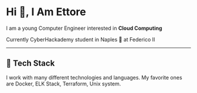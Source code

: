 # Hi 👋, I Am Ettore

<!-- Actual text -->

I am a young Computer Engineer interested in **Cloud Computing**

Currently CyberHackademy student in Naples 🥑 at Federico II


___

## 🥞 Tech Stack
 
I work with many different technologies and languages. 
My favorite ones are Docker, ELK Stack, Terraform, Unix system.
 
<!--
<img src="" title="ELK" alt="ELK Logo" width="80"/>&emsp;
<img src="https://worldvectorlogo.com/logo/aws-2" title="Aws" alt="AwsLogo" width="65"/>&emsp;
<img src="https://cdn.worldvectorlogo.com/logos/nodejs-1.svg" title="Node.js" alt="Node.js Logo" width="100"/>&emsp;
<img src="https://cdn.worldvectorlogo.com/logos/grafana.svg" title="Grafana Logo" alt="Grafana Logo" width="60"/>&emsp;
<img src="https://github.com/FrancescoXX/FrancescoXX/blob/main/lr4rm1p2pcezmxqs5dqk.png" title="NExtjs Logo" alt="NExtJS Grafana Logo" width="150"/>&emsp;

 <br> -->
 

